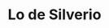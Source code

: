 ---
title: "Lo de Silverio"
url: /ciudad-autonoma-de-buenos-aires/lo-de-silverio/
shop: Eisenwaren
---